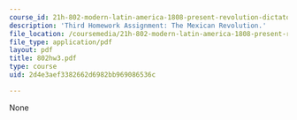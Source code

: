 ```yaml
---
course_id: 21h-802-modern-latin-america-1808-present-revolution-dictatorship-democracy-spring-2005
description: 'Third Homework Assignment: The Mexican Revolution.'
file_location: /coursemedia/21h-802-modern-latin-america-1808-present-revolution-dictatorship-democracy-spring-2005/2d4e3aef3382662d6982bb969086536c_802hw3.pdf
file_type: application/pdf
layout: pdf
title: 802hw3.pdf
type: course
uid: 2d4e3aef3382662d6982bb969086536c

---
```

None